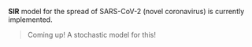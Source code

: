 **SIR** model for the spread of SARS-CoV-2 (novel coronavirus) is currently implemented.

> Coming up! A stochastic model for this!

